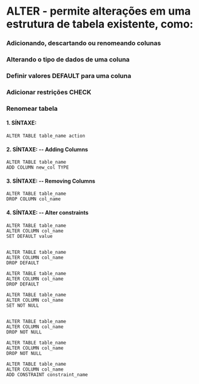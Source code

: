 # ALTER - permite alterações em uma estrutura de tabela existente, como:
### Adicionando, descartando ou renomeando colunas
### Alterando o tipo de dados de uma coluna
### Definir valores DEFAULT para uma coluna
### Adicionar restrições CHECK
### Renomear tabela
#### 1. SÍNTAXE:
````
ALTER TABLE table_name action
````
#### 2. SÍNTAXE: -- Adding Columns
````
ALTER TABLE table_name 
ADD COLUMN new_col TYPE
````
#### 3. SÍNTAXE: -- Removing Columns
````
ALTER TABLE table_name 
DROP COLUMN col_name
````
#### 4. SÍNTAXE: -- Alter constraints
````
ALTER TABLE table_name 
ALTER COLUMN col_name
SET DEFAULT value


ALTER TABLE table_name 
ALTER COLUMN col_name
DROP DEFAULT

ALTER TABLE table_name 
ALTER COLUMN col_name
DROP DEFAULT

ALTER TABLE table_name 
ALTER COLUMN col_name
SET NOT NULL


ALTER TABLE table_name 
ALTER COLUMN col_name
DROP NOT NULL

ALTER TABLE table_name 
ALTER COLUMN col_name
DROP NOT NULL

ALTER TABLE table_name 
ALTER COLUMN col_name
ADD CONSTRAINT constraint_name
````



